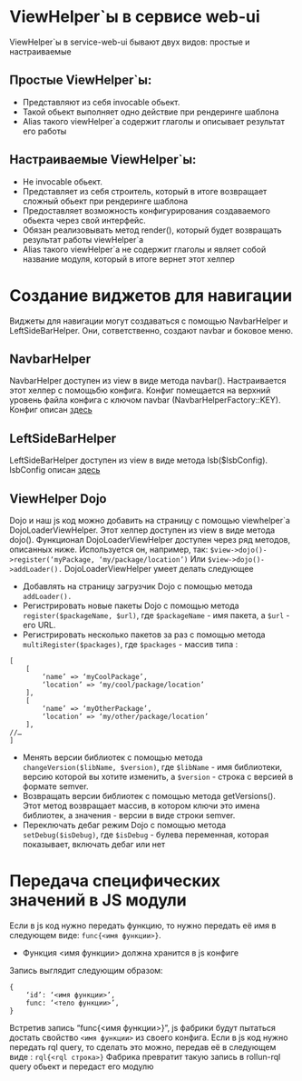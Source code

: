# ViewHelper`ы в сервисе web-ui

ViewHelper`ы  в service-web-ui бывают двух видов: простые и настраиваемые
## Простые ViewHelper`ы:
* Представляют из себя invocable обьект.
* Такой обьект выполняет одно действие при рендеринге шаблона
* Alias такого viewHelper`а содержит глаголы и описывает результат его работы
## Настраиваемые ViewHelper`ы:
* Не  invocable обьект.
* Представляет из себя строитель, который в итоге возвращает сложный обьект при рендеринге шаблона
* Предоставляет возможность конфигурирования создаваемого обьекта через свой интерфейс.
* Обязан реализовывать метод render(), который будет возвращать результат работы viewHelper`а
* Alias такого viewHelper`а не содержит глаголы и являет собой название модуля, который в итоге вернет этот хелпер

# Создание виджетов для навигации
Виджеты для навигации могут создаваться с помощью NavbarHelper и LeftSideBarHelper.
Они, сответственно, создают navbar и боковое меню.

## NavbarHelper
NavbarHelper доступен из view в виде методa navbar().
Настраивается этот хелпер с помощьбю конфига. Конфиг помещается на верхний
уровень файла конфига с ключом navbar (NavbarHelperFactory::KEY). Конфиг описан [здесь]()
## LeftSideBarHelper
 LeftSideBarHelper доступен из view в виде методa lsb($lsbConfig). lsbConfig описан [здесь]()
## ViewHelper Dojo
Dojo и наш js код можно добавить на страницу с помощью viewhelper`а DojoLoaderViewHelper.
Этот хелпер доступен из view в виде методa dojo().
Функционал  DojoLoaderViewHelper доступен через ряд методов, описанных ниже.
Используeтся он, например, так:
```$view->dojo()->register(‘myPackage, ‘my/package/location’)```
Или
```$view->dojo()->addLoader().```
DojoLoaderViewHelper умеет делать следующее
* Добавлять на страницу загрузчик Dojo с помощью метода `addLoader().`
* Регистрировать новые пакеты Dojo с помощью метода `register($packageName, $url)`,
где `$packageName` - имя пакета, а `$url` - его URL.
* Регистрировать несколько пакетов за раз с помощью метода `multiRegister($packages)`,
где `$packages` - массив типа :
```
[
    [
        ‘name’ => ‘myCoolPackage’,
        ‘location’ => ‘my/cool/package/location’
    ],
    [
        ‘name’ => ‘myOtherPackage’,
        ‘location’ => ‘my/other/package/location’
    ],
//…
]
```
* Менять версии библиотек с помощью метода `changeVersion($libName, $version)`,
где `$libName` - имя библиотеки, версию которой вы хотите изменить, а `$version` -
строка с версией в формате semver.
* Возвращать версии библиотек с помощью метода getVersions(). Этот метод
возвращает массив, в котором ключи это имена библиотек, а значения - версии
в виде строки semver.
* Переключать дебаг режим Dojo с помощью метода `setDebug($isDebug)`, где `$isDebug` -
булева переменная, которая показывает, включать дебаг или нет

# Передача специфических значений в JS модули
Если в  js код нужно передать функцию, то нужно передать её имя в следующем виде:
`func{<имя функции>}`.
* Функция <имя функции> должна хранится в js конфиге

Запись выглядит следующим образом:
```
{
    ‘id’: ‘<имя функции>’,
    func: ‘<тело функции>’,
}
```
Встретив запись “func{<имя функции>}”, js фабрики будут пытаться достать
свойство `<имя функции>` из своего конфига.
Если в  js код нужно передать rql query, то сделать это можно, передав её
в следующем виде : `rql{<rql строка>}`
Фабрика превратит такую запись в rollun-rql query обьект и передаст его модулю


